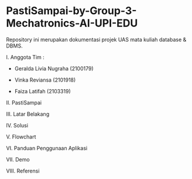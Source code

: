 # PastiSampai-by-Group-3-Mechatronics-AI-UPI-EDU
Repository ini merupakan dokumentasi projek UAS mata kuliah database &amp; DBMS.

I. Anggota Tim :

- Geralda Livia Nugraha (2100179)

- Vinka Reviansa (2101918)

- Faiza Latifah (2103319)

II. PastiSampai

III. Latar Belakang

IV. Solusi

V. Flowchart

VI. Panduan Penggunaan Aplikasi

VII. Demo

VIII. Referensi
